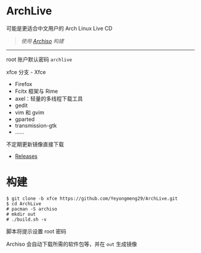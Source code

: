 # ArchLive
可能是更适合中文用户的 Arch Linux Live CD

> *使用 [Archiso](https://wiki.archlinux.org/index.php/Archiso) 构建*

------
root 账户默认密码 `archlive`

xfce 分支 - Xfce

- Firefox
- Fcitx 框架与 Rime
- axel：轻量的多线程下载工具
- gedit
- vim 和 gvim
- gparted
- transmission-gtk
- ……

不定期更新镜像直接下载

- [Releases](https://github.com/Yeyongmeng29/ArchLive/releases)

# 构建

```
$ git clone -b xfce https://github.com/Yeyongmeng29/ArchLive.git
$ cd ArchLive
# pacman -S archiso
# mkdir out
# ./build.sh -v
```
脚本将提示设置 root 密码

Archiso 会自动下载所需的软件包等，并在 `out` 生成镜像
